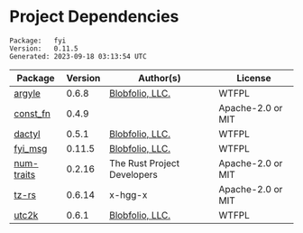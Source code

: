 # Project Dependencies
    Package:   fyi
    Version:   0.11.5
    Generated: 2023-09-18 03:13:54 UTC

| Package | Version | Author(s) | License |
| ---- | ---- | ---- | ---- |
| [argyle](https://github.com/Blobfolio/argyle) | 0.6.8 | [Blobfolio, LLC.](mailto:hello@blobfolio.com) | WTFPL |
| [const_fn](https://github.com/taiki-e/const_fn) | 0.4.9 |  | Apache-2.0 or MIT |
| [dactyl](https://github.com/Blobfolio/dactyl) | 0.5.1 | [Blobfolio, LLC.](mailto:hello@blobfolio.com) | WTFPL |
| [fyi_msg](https://github.com/Blobfolio/fyi) | 0.11.5 | [Blobfolio, LLC.](mailto:hello@blobfolio.com) | WTFPL |
| [num-traits](https://github.com/rust-num/num-traits) | 0.2.16 | The Rust Project Developers | Apache-2.0 or MIT |
| [tz-rs](https://github.com/x-hgg-x/tz-rs) | 0.6.14 | x-hgg-x | Apache-2.0 or MIT |
| [utc2k](https://github.com/Blobfolio/utc2k) | 0.6.1 | [Blobfolio, LLC.](mailto:hello@blobfolio.com) | WTFPL |
